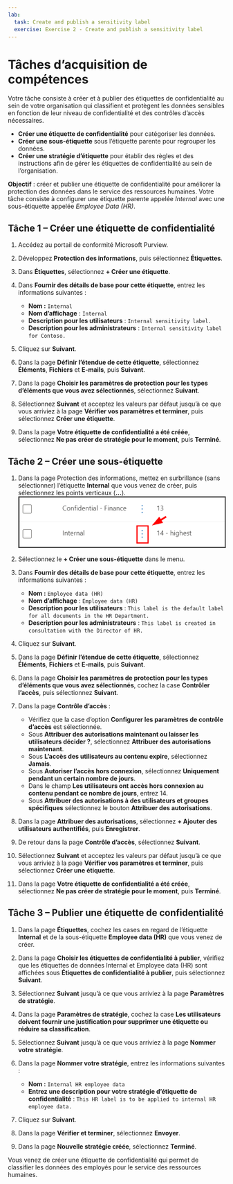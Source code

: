 ```yaml
---
lab:
  task: Create and publish a sensitivity label
  exercise: Exercise 2 - Create and publish a sensitivity label
---
```


# Tâches d’acquisition de compétences

Votre tâche consiste à créer et à publier des étiquettes de confidentialité au sein de votre organisation qui classifient et protègent les données sensibles en fonction de leur niveau de confidentialité et des contrôles d’accès nécessaires.

- **Créer une étiquette de confidentialité** pour catégoriser les données.
- **Créer une sous-étiquette** sous l’étiquette parente pour regrouper les données.
- **Créer une stratégie d’étiquette** pour établir des règles et des instructions afin de gérer les étiquettes de confidentialité au sein de l’organisation.

**Objectif** : créer et publier une étiquette de confidentialité pour améliorer la protection des données dans le service des ressources humaines. Votre tâche consiste à configurer une étiquette parente appelée _Internal_ avec une sous-étiquette appelée _Employee Data (HR)_.

## Tâche 1 – Créer une étiquette de confidentialité

1. Accédez au portail de conformité Microsoft Purview.
1. Développez **Protection des informations**, puis sélectionnez **Étiquettes**.
1. Dans **Étiquettes**, sélectionnez **+ Créer une étiquette**.
1. Dans **Fournir des détails de base pour cette étiquette**, entrez les informations suivantes :

    - **Nom :** `Internal`
    - **Nom d’affichage** : `Internal`
    - **Description pour les utilisateurs** : `Internal sensitivity label.`
    - **Description pour les administrateurs** : `Internal sensitivity label for Contoso.`

1. Cliquez sur **Suivant**.
1. Dans la page **Définir l’étendue de cette étiquette**, sélectionnez **Éléments**, **Fichiers** et **E-mails**, puis **Suivant**.
1. Dans la page **Choisir les paramètres de protection pour les types d’éléments que vous avez sélectionnés**, sélectionnez **Suivant**.
1. Sélectionnez **Suivant** et acceptez les valeurs par défaut jusqu’à ce que vous arriviez à la page **Vérifier vos paramètres et terminer**, puis sélectionnez **Créer une étiquette**.
1. Dans la page **Votre étiquette de confidentialité a été créée**, sélectionnez **Ne pas créer de stratégie pour le moment**, puis **Terminé**.

## Tâche 2 – Créer une sous-étiquette

1. Dans la page Protection des informations, mettez en surbrillance (sans sélectionner) l’étiquette **Internal** que vous venez de créer, puis sélectionnez les points verticaux (**...**). ![Image du menu à points verticaux](../Media/SensitivityLabelDotMenu.png)
1. Sélectionnez le **+ Créer une sous-étiquette** dans le menu.
1. Dans **Fournir des détails de base pour cette étiquette**, entrez les informations suivantes :

   - **Nom :** `Employee data (HR)`
   - **Nom d’affichage** : `Employee data (HR)`
   - **Description pour les utilisateurs** : `This label is the default label for all documents in the HR Department.`
   - **Description pour les administrateurs** : `This label is created in consultation with the Director of HR.`
1. Cliquez sur **Suivant**.
1. Dans la page **Définir l’étendue de cette étiquette**, sélectionnez **Éléments**, **Fichiers** et **E-mails**, puis **Suivant**.
1. Dans la page **Choisir les paramètres de protection pour les types d’éléments que vous avez sélectionnés**, cochez la case **Contrôler l’accès**, puis sélectionnez **Suivant**.
1. Dans la page **Contrôle d’accès** :
   - Vérifiez que la case d’option **Configurer les paramètres de contrôle d’accès** est sélectionnée.
   - Sous **Attribuer des autorisations maintenant ou laisser les utilisateurs décider ?**, sélectionnez **Attribuer des autorisations maintenant**.
   - Sous **L’accès des utilisateurs au contenu expire**, sélectionnez **Jamais**.
   - Sous **Autoriser l’accès hors connexion**, sélectionnez **Uniquement pendant un certain nombre de jours**.
   - Dans le champ **Les utilisateurs ont accès hors connexion au contenu pendant ce nombre de jours**, entrez 14.
   - Sous **Attribuer des autorisations à des utilisateurs et groupes spécifiques** sélectionnez le bouton **Attribuer des autorisations**.
1. Dans la page **Attribuer des autorisations**, sélectionnez **+ Ajouter des utilisateurs authentifiés**, puis **Enregistrer**.
1. De retour dans la page **Contrôle d’accès**, sélectionnez **Suivant**.
1. Sélectionnez **Suivant** et acceptez les valeurs par défaut jusqu’à ce que vous arriviez à la page **Vérifier vos paramètres et terminer**, puis sélectionnez **Créer une étiquette**.
1. Dans la page **Votre étiquette de confidentialité a été créée**, sélectionnez **Ne pas créer de stratégie pour le moment**, puis **Terminé**.

## Tâche 3 – Publier une étiquette de confidentialité

1. Dans la page **Étiquettes**, cochez les cases en regard de l’étiquette **Internal** et de la sous-étiquette **Employee data (HR)** que vous venez de créer.
1. Dans la page **Choisir les étiquettes de confidentialité à publier**, vérifiez que les étiquettes de données Internal et Employee data (HR) sont affichées sous **Étiquettes de confidentialité à publier**, puis sélectionnez **Suivant**.
1. Sélectionnez **Suivant** jusqu’à ce que vous arriviez à la page **Paramètres de stratégie**.
1. Dans la page **Paramètres de stratégie**, cochez la case **Les utilisateurs doivent fournir une justification pour supprimer une étiquette ou réduire sa classification**.
1. Sélectionnez **Suivant** jusqu’à ce que vous arriviez à la page **Nommer votre stratégie**.
1. Dans la page **Nommer votre stratégie**, entrez les informations suivantes :

   - **Nom :** `Internal HR employee data`
   - **Entrez une description pour votre stratégie d’étiquette de confidentialité** : `This HR label is to be applied to internal HR employee data.`

1. Cliquez sur **Suivant**.
1. Dans la page **Vérifier et terminer**, sélectionnez **Envoyer**.
1. Dans la page **Nouvelle stratégie créée**, sélectionnez **Terminé**.

Vous venez de créer une étiquette de confidentialité qui permet de classifier les données des employés pour le service des ressources humaines.
